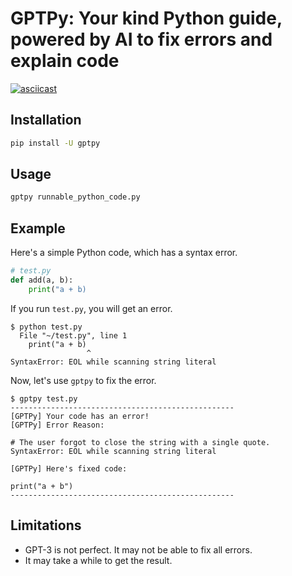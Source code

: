 # GPTPy: Your kind Python guide, powered by AI to fix errors and explain code

[![asciicast](https://asciinema.org/a/momJh0P8YiZRY5IW0ZwTTynhA.svg)](https://asciinema.org/a/momJh0P8YiZRY5IW0ZwTTynhA)

## Installation

```bash
pip install -U gptpy
```

## Usage

```bash
gptpy runnable_python_code.py
```

## Example

Here's a simple Python code, which has a syntax error.

```python
# test.py
def add(a, b):
    print("a + b)
```

If you run `test.py`, you will get an error.

```
$ python test.py 
  File "~/test.py", line 1
    print("a + b)
                 ^
SyntaxError: EOL while scanning string literal
```

Now, let's use `gptpy` to fix the error.

```
$ gptpy test.py 
--------------------------------------------------
[GPTPy] Your code has an error!
[GPTPy] Error Reason: 

# The user forgot to close the string with a single quote.
SyntaxError: EOL while scanning string literal

[GPTPy] Here's fixed code:

print("a + b")
--------------------------------------------------
```

## Limitations

- GPT-3 is not perfect. It may not be able to fix all errors.
- It may take a while to get the result.

